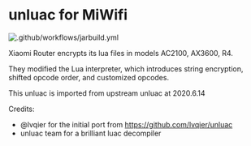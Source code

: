 # unluac for MiWifi

![.github/workflows/jarbuild.yml](https://github.com/NyaMisty/unluac_miwifi/workflows/.github/workflows/jarbuild.yml/badge.svg)

Xiaomi Router encrypts its lua files in models AC2100, AX3600, R4. 

They modified the Lua interpreter, which introduces string encryption, shifted opcode order, and customized opcodes.

This unluac is imported from upstream unluac at 2020.6.14 

Credits:
- @lvqier for the initial port from https://github.com/lvqier/unluac
- unluac team for a brilliant luac decompiler

